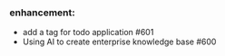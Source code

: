 ### enhancement:

- add a tag for todo application #601
- Using AI to create enterprise knowledge base #600



